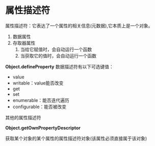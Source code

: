 # 属性描述符

属性描述符：它表达了一个属性的相关信息(元数据),它本质上是一个对象。

1. 数据属性
2. 存取器属性
   1. 当给它赋值时，会自动运行一个函数
   2. 当获取它的值时，会自动运行一个函数

**Object.defineProperty**
数据描述符有以下可选键值：

- value
- writable：value能否改变
- get
- set
- enumerable：能否迭代遍历
- configurable：能否被改变



其他的属性描述符

**Object.getOwnPropertyDescriptor**

获取某个对象的某个属性的属性描述符对象(该属性必须直接属于该对象)